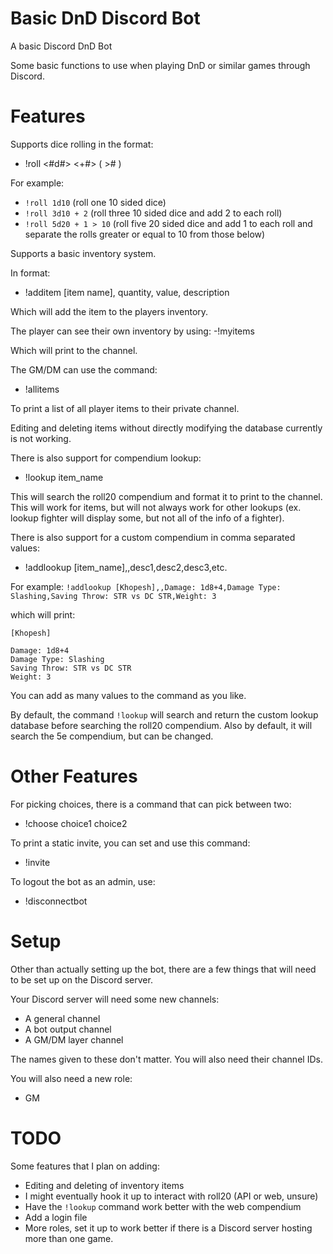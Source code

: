 # Basic DnD Discord Bot
A basic Discord DnD Bot

Some basic functions to use when playing DnD or similar games through Discord.

# Features
Supports dice rolling in the format:
- !roll <#d#> <+#> ( ># )

For example: 
- `!roll 1d10` (roll one 10 sided dice)
- `!roll 3d10 + 2` (roll three 10 sided dice and add 2 to each roll)
- `!roll 5d20 + 1 > 10` (roll five 20 sided dice and add 1 to each roll and separate the rolls greater or equal to 10 from those below)

Supports a basic inventory system.

In format:
- !additem [item name], quantity, value, description

Which will add the item to the players inventory.

The player can see their own inventory by using:
 -!myitems

Which will print to the channel.

The GM/DM can use the command:
- !allitems

To print a list of all player items to their private channel.

Editing and deleting items without directly modifying the database currently is not working.

There is also support for compendium lookup:
- !lookup item_name

This will search the roll20 compendium and format it to print to the channel. This will work for items, but will not always work for other lookups (ex. lookup fighter will display some, but not all of the info of a fighter).

There is also support for a custom compendium in comma separated values:
- !addlookup [item_name],,desc1,desc2,desc3,etc.

For example:
`!addlookup [Khopesh],,Damage: 1d8+4,Damage Type: Slashing,Saving Throw: STR vs DC STR,Weight: 3`

which will print:
```
[Khopesh]

Damage: 1d8+4
Damage Type: Slashing
Saving Throw: STR vs DC STR
Weight: 3
```

You can add as many values to the command as you like.

By default, the command `!lookup` will search and return the custom lookup database before searching the roll20 compendium.
Also by default, it will search the 5e compendium, but can be changed.

# Other Features

For picking choices, there is a command that can pick between two:
- !choose choice1 choice2

To print a static invite, you can set and use this command:
- !invite

To logout the bot as an admin, use:
- !disconnectbot

# Setup

Other than actually setting up the bot, there are a few things that will need to be set up on the Discord server.

Your Discord server will need some new channels:
- A general channel
- A bot output channel
- A GM/DM layer channel

The names given to these don't matter. You will also need their channel IDs.

You will also need a new role:
- GM

# TODO

Some features that I plan on adding:
- Editing and deleting of inventory items
- I might eventually hook it up to interact with roll20 (API or web, unsure)
- Have the `!lookup` command work better with the web compendium
- Add a login file
- More roles, set it up to work better if there is a Discord server hosting more than one game.
